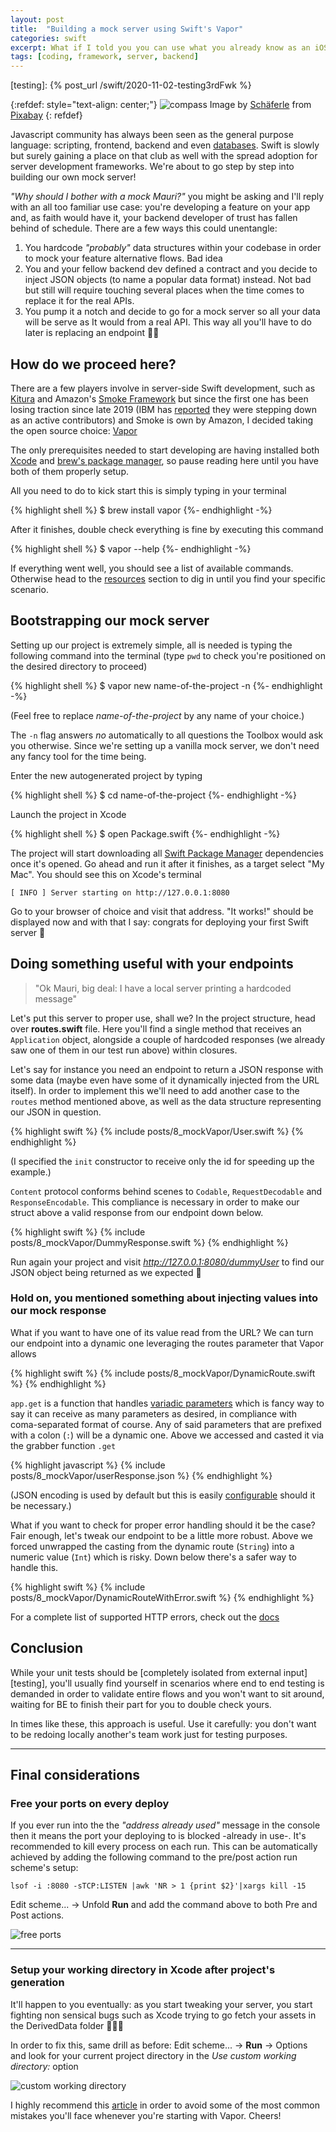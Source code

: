 ```yaml
---
layout: post
title:  "Building a mock server using Swift's Vapor"
categories: swift
excerpt: What if I told you you can use what you already know as an iOS developer for backend development?
tags: [coding, framework, server, backend]
---
```


[referralAutor]: https://pixabay.com/users/schäferle-3372715/
[referralLink]: https://pixabay.com/images/id-2160321/
[couchDB]: https://couchdb.apache.org
[vapor]: https://vapor.codes
[kitura]: https://github.com/Kitura/Kitura
[smoke]: https://github.com/amzn/smoke-framework

[ibmReport]: https://www.itprotoday.com/programming-languages/ibm-ceases-work-server-side-swift-development

[brew]: https://brew.sh
[xcode]: https://developer.apple.com/download/more/
[vaporResources]: https://docs.vapor.codes/4.0/#other-sources

[spmDocs]: https://developer.apple.com/documentation/xcode/adding_package_dependencies_to_your_app
[vaporTips]: https://theswiftdev.com/10-short-advices-that-will-make-you-a-better-vapor-developer-right-away/
[supportMedia]: https://docs.vapor.codes/4.0/content/#supported-media-types
[variadicFunction]: https://docs.swift.org/swift-book/LanguageGuide/Functions.html
[errorDoc]: https://docs.vapor.codes/4.0/errors/
[testing]: {% post_url /swift/2020-11-02-testing3rdFwk %} 


{:refdef: style="text-align: center;"}
![compass](/assets/posts/8_mockVapor/server.jpg)
Image by [Schäferle][referralAutor] from [Pixabay][referralLink]
{: refdef}

Javascript community has always been seen as the general purpose language: scripting, frontend, backend and even [databases][couchDB]. Swift is slowly but surely gaining a place on that club as well with the spread adoption for server development frameworks. We're about to go step by step into building our own mock server!

*"Why should I bother with a mock Mauri?"* you might be asking and I'll reply with an all too familiar use case: you're developing a feature on your app and, as faith would have it, your backend developer of trust has fallen behind of schedule. There are a few ways this could unentangle:

1. You hardcode *"probably"* data structures within your codebase in order to mock your feature alternative flows. Bad idea
2. You and your fellow backend dev defined a contract and you decide to inject JSON objects (to name a popular data format) instead. Not bad but still will require touching several places when the time comes to replace it for the real APIs.
3. You pump it a notch and decide to go for a mock server so all your data will be serve as It would from a real API. This way all you'll have to do later is replacing an endpoint 👏🏽

## How do we proceed here?

There are a few players involve in server-side Swift development, such as [Kitura][kitura] and Amazon's [Smoke Framework][smoke] but since the first one has been losing traction since late 2019 (IBM has [reported][ibmReport] they were stepping down as an active contributors) and Smoke is own by Amazon, I decided taking the open source choice: [Vapor][vapor]

The only prerequisites needed to start developing are having installed both [Xcode][xcode] and [brew's package manager][brew], so pause reading here until you have both of them properly setup.

All you need to do to kick start this is simply typing in your terminal

{% highlight shell %}
$ brew install vapor
{%- endhighlight -%}

After it finishes, double check everything is fine by executing this command 

{% highlight shell %}
$ vapor --help
{%- endhighlight -%}

If everything went well, you should see a list of available commands. Otherwise head to the [resources][vaporResources] section to dig in until you find your specific scenario.

## Bootstrapping our mock server

Setting up our project is extremely simple, all is needed is typing the following command into the terminal (type `pwd` to check you're positioned on the desired directory to proceed)

{% highlight shell %}
$ vapor new name-of-the-project -n
{%- endhighlight -%}

(Feel free to replace *name-of-the-project* by any name of your choice.)

The `-n` flag answers *no* automatically to all questions the Toolbox would ask you otherwise. Since we're setting up a vanilla mock server, we don't need any fancy tool for the time being.

Enter the new autogenerated project by typing 

{% highlight shell %}
$ cd name-of-the-project
{%- endhighlight -%}

Launch the project in Xcode

{% highlight shell %}
$ open Package.swift
{%- endhighlight -%}

The project will start downloading all [Swift Package Manager][spmDocs] dependencies once it's opened. Go ahead and run it after it finishes, as a target select "My Mac". You should see this on Xcode's terminal 

```
[ INFO ] Server starting on http://127.0.0.1:8080
```

Go to your browser of choice and visit that address. "It works!" should be displayed now and with that I say: congrats for deploying your first Swift server 🥳

## Doing something useful with your endpoints

> "Ok Mauri, big deal: I have a local server printing a hardcoded message"

Let's put this server to proper use, shall we? In the project structure, head over **routes.swift** file. Here you'll find a single method that receives an `Application` object, alongside a couple of hardcoded responses (we already saw one of them in our test run above) within closures. 

Let's say for instance you need an endpoint to return a JSON response with some data (maybe even have some of it dynamically injected from the URL itself). In order to implement this we'll need to add another case to the `routes` method mentioned above, as well as the data structure representing our JSON in question.

{% highlight swift %}
{% include posts/8_mockVapor/User.swift %}
{% endhighlight %}

(I specified the `init` constructor to receive only the id for speeding up the example.)

`Content` protocol conforms behind scenes to `Codable`, `RequestDecodable` and `ResponseEncodable`. This compliance is necessary in order to make our struct above a valid response from our endpoint down below.

{% highlight swift %}
{% include posts/8_mockVapor/DummyResponse.swift %}
{% endhighlight %}

Run again your project and visit *http://127.0.0.1:8080/dummyUser* to find our JSON object being returned as we expected 😬 

### Hold on, you mentioned something about injecting values into our mock response

What if you want to have one of its value read from the URL? We can turn our endpoint into a dynamic one leveraging the routes parameter that Vapor allows

{% highlight swift %}
{% include posts/8_mockVapor/DynamicRoute.swift %}
{% endhighlight %}

`app.get` is a function that handles [variadic parameters][variadicFunction] which is fancy way to say it can receive as many parameters as desired, in compliance with coma-separated format of course. Any of said parameters that are prefixed with a colon (`:`) will be a dynamic one. Above we accessed and casted it via the grabber function `.get`

{% highlight javascript %}
{% include posts/8_mockVapor/userResponse.json %}
{% endhighlight %}

(JSON encoding is used by default but this is easily [configurable][supportMedia] should it be necessary.)

What if you want to check for proper error handling should it be the case? Fair enough, let's tweak our endpoint to be a little more robust. Above we forced unwrapped the casting from the dynamic route (`String`) into a numeric value (`Int`) which is risky. Down below there's a safer way to handle this.

{% highlight swift %}
{% include posts/8_mockVapor/DynamicRouteWithError.swift %}
{% endhighlight %} 

For a complete list of supported HTTP errors, check out the [docs][errorDoc]

## Conclusion

While your unit tests should be [completely isolated from external input][testing], you'll usually find yourself in scenarios where end to end testing is demanded in order to validate entire flows and you won't want to sit around, waiting for BE to finish their part for you to double check yours. 

In times like these, this approach is useful. Use it carefully: you don't want to be redoing locally another's team work just for testing purposes.

---
## Final considerations

### Free your ports on every deploy

If you ever run into the the *"address already used"* message in the console then it means the port your deploying to is blocked -already in use-. It's recommended to kill every process on each run. This can be automatically achieved by adding the following command to the pre/post action run scheme's setup:

`lsof -i :8080 -sTCP:LISTEN |awk 'NR > 1 {print $2}'|xargs kill -15`

Edit scheme... -> Unfold **Run** and add the command above to both Pre and Post actions.

![free ports](/assets/posts/8_mockVapor/killAction.png)

---

### Setup your working directory in Xcode after project's generation

It'll happen to you eventually: as you start tweaking your server, you start fighting non sensical bugs such as Xcode trying to go fetch your assets in the DerivedData folder 🤦🏽‍♂️

In order to fix this, same drill as before: Edit scheme... -> **Run** -> Options and look for your current project directory in the *Use custom working directory:* option

![custom working directory](/assets/posts/8_mockVapor/customDirectory.png)

I highly recommend this [article][vaporTips] in order to avoid some of the most common mistakes you'll face whenever you're starting with Vapor. Cheers!